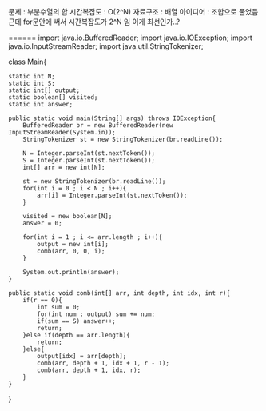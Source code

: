 문제 : 부분수열의 합
시간복잡도 : O(2^N)
자료구조 : 배열
아이디어 : 조합으로 풀었듬 근데 for문안에 써서 시간복잡도가 2^N 임 이게 최선인가..?


======
import java.io.BufferedReader;
import java.io.IOException;
import java.io.InputStreamReader;
import java.util.StringTokenizer;

class Main{
    
    static int N;
    static int S;
    static int[] output;
    static boolean[] visited;
    static int answer;

    public static void main(String[] args) throws IOException{
        BufferedReader br = new BufferedReader(new InputStreamReader(System.in));
        StringTokenizer st = new StringTokenizer(br.readLine());

        N = Integer.parseInt(st.nextToken());
        S = Integer.parseInt(st.nextToken());
        int[] arr = new int[N];

        st = new StringTokenizer(br.readLine());
        for(int i = 0 ; i < N ; i++){
            arr[i] = Integer.parseInt(st.nextToken());
        }

        visited = new boolean[N];
        answer = 0;

        for(int i = 1 ; i <= arr.length ; i++){
            output = new int[i];
            comb(arr, 0, 0, i);
        }
        
        System.out.println(answer);
    }

    public static void comb(int[] arr, int depth, int idx, int r){
        if(r == 0){
            int sum = 0;
            for(int num : output) sum += num;
            if(sum == S) answer++;
            return;
        }else if(depth == arr.length){
            return;
        }else{
            output[idx] = arr[depth];
            comb(arr, depth + 1, idx + 1, r - 1);
            comb(arr, depth + 1, idx, r);
        }
    }
    
    
    
}